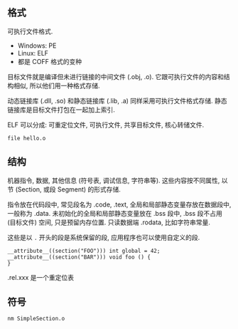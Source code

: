 ## 格式

可执行文件格式.
- Windows: PE
- Linux: ELF
- 都是 COFF 格式的变种

目标文件就是编译但未进行链接的中间文件 (.obj, .o).
它跟可执行文件的内容和结构相似, 所以他们用一种格式存储.

动态链接库 (.dll, .so) 和静态链接库 (.lib, .a) 同样采用可执行文件格式存储.
静态链接库是目标文件打包在一起加上索引.

ELF 可以分成: 可重定位文件, 可执行文件, 共享目标文件, 核心转储文件.
```
file hello.o
```

## 结构
机器指令, 数据, 其他信息 (符号表, 调试信息, 字符串等).
这些内容按不同属性, 以节 (Section, 或段 Segment) 的形式存储.

指令放在代码段中, 常见段名为 .code, .text,
全局和局部静态变量存放在数据段中, 一般称为 .data.
未初始化的全局和局部静态变量放在 .bss 段中, .bss 段不占用 (目标文件) 空间, 只是预留内存位置.
只读数据端 .rodata, 比如字符串常量.

这些是以 `.` 开头的段是系统保留的段, 应用程序也可以使用自定义的段.

```
__attribute__((section("FOO"))) int global = 42;
__attribute__((section("BAR"))) void foo () {
}
```

.rel.xxx 是一个重定位表

## 符号

```
nm SimpleSection.o
```